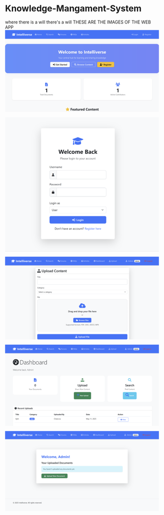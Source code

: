 # Knowledge-Mangament-System
where there is a will there's a will
THESE ARE THE IMAGES OF THE WEB APP
![IMAGE](images/image1.png)


![IMAGE](images/image2.png)



![IMAGE](images/image3.png)



![IMAGE](images/image4.png)



![IMAGE](images/image5.png)
